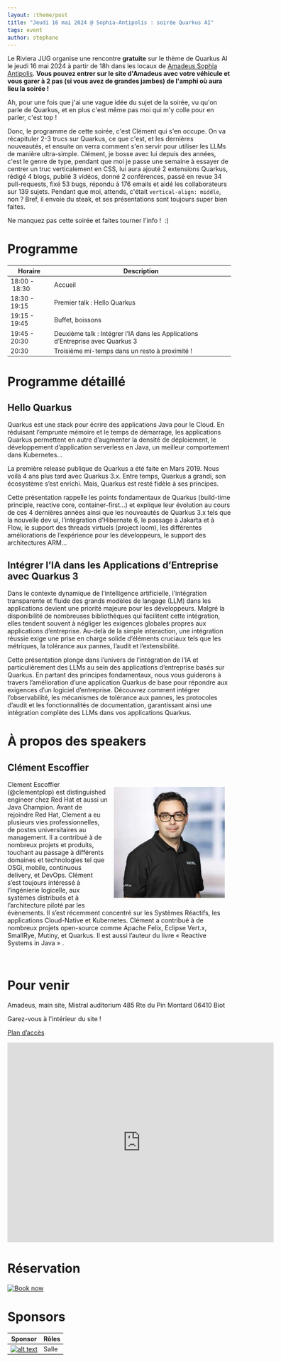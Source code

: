 ```yaml
---
layout: :theme/post
title: "Jeudi 16 mai 2024 @ Sophia-Antipolis : soirée Quarkus AI"
tags: event
author: stephane
---
```


Le Riviera JUG organise une rencontre **gratuite** sur le thème de Quarkus AI le jeudi 16 mai 2024 à partir de 18h dans les locaux de [Amadeus Sophia Antipolis](url:https://goo.gl/maps/agQMwmE74eWqqQvd8).
**Vous pouvez entrer sur le site d'Amadeus avec votre véhicule et vous garer à 2 pas (si vous avez de grandes jambes) de l'amphi où aura lieu la soirée !**

Ah, pour une fois que j'ai une vague idée du sujet de la soirée, vu qu'on parle de Quarkus, et en plus c'est même pas moi qui m'y colle pour en parler, c'est top !

Donc, le programme de cette soirée, c'est Clément qui s'en occupe. On va récapituler 2-3 trucs sur Quarkus, ce que c'est, et les dernières nouveautés, et ensuite on verra comment s'en servir pour utiliser les LLMs de manière ultra-simple. Clément, je bosse avec lui depuis des années, c'est le genre de type, pendant que moi je passe une semaine à essayer de centrer un truc verticalement en CSS, lui aura ajouté 2 extensions Quarkus, rédigé 4 blogs, publié 3 vidéos, donné 2 conférences, passé en revue 34 pull-requests, fixé 53 bugs, répondu à 176 emails et aidé les collaborateurs sur 139 sujets. Pendant que moi, attends, c'était `vertical-align: middle`, non ? Bref, il envoie du steak, et ses présentations sont toujours super bien faites.

Ne manquez pas cette soirée et faites tourner l'info !  :)


# Programme

|Horaire|Description|
|---|---|
|18:00 - 18:30|Accueil|
|18:30 - 19:15|Premier talk : Hello Quarkus|
|19:15 - 19:45|Buffet, boissons|
|19:45 - 20:30|Deuxième talk : Intégrer l’IA dans les Applications d’Entreprise avec Quarkus 3|
|20:30|Troisième mi-temps dans un resto à proximité !|

# Programme détaillé

## Hello Quarkus

Quarkus est une stack pour écrire des applications Java pour le Cloud. En réduisant l’emprunte mémoire et le temps de démarrage, les applications Quarkus permettent en autre d’augmenter la densité de déploiement, le développement d’application serverless en Java, un meilleur comportement dans Kubernetes…

La première release publique de Quarkus a été faite en Mars 2019. Nous voilà 4 ans plus tard avec Quarkus 3.x. Entre temps, Quarkus a grandi, son écosystème s’est enrichi. Mais, Quarkus est resté fidèle à ses principes.

Cette présentation rappelle les points fondamentaux de Quarkus (build-time principle, reactive core, container-first…) et explique leur évolution au cours de ces 4 dernières années ainsi que les nouveautés de Quarkus 3.x tels que la nouvelle dev ui, l’intégration d’Hibernate 6, le passage à Jakarta et à Flow, le support des threads virtuels (project loom), les différentes améliorations de l’expérience pour les développeurs, le support des architectures ARM…

## Intégrer l’IA dans les Applications d’Entreprise avec Quarkus 3

Dans le contexte dynamique de l’intelligence artificielle, l’intégration transparente et fluide des grands modèles de langage (LLM) dans les applications devient une priorité majeure pour les développeurs. Malgré la disponibilité de nombreuses bibliothèques qui facilitent cette intégration, elles tendent souvent à négliger les exigences globales propres aux applications d’entreprise. Au-delà de la simple interaction, une intégration réussie exige une prise en charge solide d’éléments cruciaux tels que les métriques, la tolérance aux pannes, l’audit et l’extensibilité.

Cette présentation plonge dans l’univers de l’intégration de l’IA et particulièrement des LLMs au sein des applications d’entreprise basés sur Quarkus. En partant des principes fondamentaux, nous vous guiderons à travers l’amélioration d’une application Quarkus de base pour répondre aux exigences d’un logiciel d’entreprise. Découvrez comment intégrer l’observabilité, les mécanismes de tolérance aux pannes, les protocoles d’audit et les fonctionnalités de documentation, garantissant ainsi une intégration complète des LLMs dans vos applications Quarkus.

# À propos des speakers

## Clément Escoffier

<img style='float: right; margin:1em'  width="250" title='Clément Escoffier' src='clement-escoffier.jpg'/>

Clement Escoffier (@clementplop) est distinguished engineer chez Red Hat et aussi un Java Champion. Avant de rejoindre Red Hat, Clement a eu plusieurs vies professionnelles, de postes universitaires au management. Il a contribué à de nombreux projets et produits, touchant au passage à différents domaines et technologies tel que OSGi, mobile, continuous delivery, et DevOps. Clément s’est toujours intéressé à l’ingénierie logicelle, aux systèmes distribués et à l’architecture piloté par les évènements. Il s’est récemment concentré sur les Systèmes Réactifs, les applications Cloud-Native et Kubernetes. Clément a contribué à de nombreux projets open-source comme Apache Felix, Eclipse Vert.x, SmallRye, Mutiny, et Quarkus. Il est aussi l’auteur du livre « Reactive Systems in Java » .

<br style="clear: right"/>

# Pour venir

Amadeus, main site, Mistral auditorium
485 Rte du Pin Montard
06410 Biot

Garez-vous à l'intérieur du site !

[Plan d’accès](https://goo.gl/maps/agQMwmE74eWqqQvd8)

<iframe src="https://www.google.com/maps/embed?pb=!1m18!1m12!1m3!1d2334.61087379998!2d7.057556422906037!3d43.62195443006717!2m3!1f0!2f0!3f0!3m2!1i1024!2i768!4f13.1!3m3!1m2!1s0x12cc2b7cba432085%3A0xcb5e30e756ebb5c5!2sAmadeus%20Main%20Site!5e0!3m2!1sen!2sfr!4v1648131547103!5m2!1sen!2sfr" width="600" height="450" style="border:0;" allowfullscreen="" loading="lazy"></iframe>


# Réservation

<a href="https://www.ticketsource.eu/booking/t-pqxdkmj">
<img border="0" width="260" height="112" alt="Book now"
src="https://www.ticketsource.eu/images/bookNow/bookNow-black-large.png">
</a>

# Sponsors

|Sponsor|Rôles|
|---|---|
|[![alt text]({site.page('Sponsors/index.md').image('amadeus.png')})](https://amadeus.com/fr)  | Salle|
